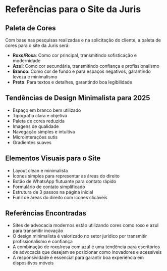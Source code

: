 # Referências para o Site da Juris

## Paleta de Cores
Com base nas pesquisas realizadas e na solicitação do cliente, a paleta de cores para o site da Juris será:

- **Roxo/Rosa**: Como cor principal, transmitindo sofisticação e modernidade
- **Azul**: Como cor secundária, transmitindo confiança e profissionalismo
- **Branco**: Como cor de fundo e para espaços negativos, garantindo leveza e minimalismo
- **Preto**: Para textos e detalhes, garantindo boa legibilidade

## Tendências de Design Minimalista para 2025
- Espaço em branco bem utilizado
- Tipografia clara e objetiva
- Paleta de cores reduzida
- Imagens de qualidade
- Navegação simples e intuitiva
- Microinterações sutis
- Gradientes suaves

## Elementos Visuais para o Site
- Layout clean e minimalista
- Ícones simples para representar as áreas do direito
- Botão de WhatsApp flutuante para contato rápido
- Formulário de contato simplificado
- Estrutura de 3 passos na página inicial
- Funil de áreas do direito com ícones clicáveis

## Referências Encontradas
- Sites de advocacia modernos estão utilizando cores como roxo e azul para transmitir inovação
- O design minimalista é valorizado no setor jurídico por transmitir profissionalismo e confiança
- A combinação de roxo/rosa com azul é uma tendência para escritórios de advocacia que desejam se posicionar como inovadores e acessíveis
- A responsividade é essencial para garantir boa experiência em dispositivos móveis
